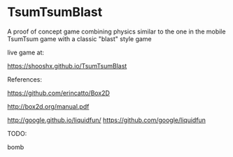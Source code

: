 TsumTsumBlast
=============

A proof of concept game combining physics similar to the one in the mobile TsumTsum game with a classic "blast" style game

live game at:

https://shooshx.github.io/TsumTsumBlast


References:

https://github.com/erincatto/Box2D

http://box2d.org/manual.pdf

http://google.github.io/liquidfun/  https://github.com/google/liquidfun


TODO:

 bomb

 

